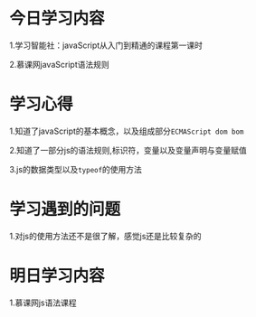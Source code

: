 # 今日学习内容

1.学习智能社：javaScript从入门到精通的课程第一课时

2.慕课网javaScript语法规则

# 学习心得

1.知道了javaScript的基本概念，以及组成部分`ECMAScript dom bom`

2.知道了一部分js的语法规则,标识符，变量以及变量声明与变量赋值

3.js的数据类型以及`typeof`的使用方法

# 学习遇到的问题

1.对js的使用方法还不是很了解，感觉js还是比较复杂的

# 明日学习内容

1.慕课网js语法课程